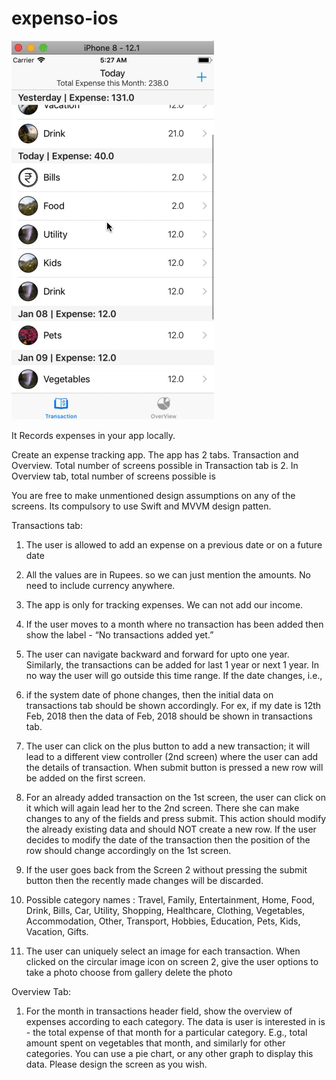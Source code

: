 # expenso-ios
![alt tag](https://github.com/jshivam/expenso-ios/blob/master/expenso.gif)

It Records expenses in your app locally. 


Create an expense tracking app. The app has 2 tabs. Transaction and Overview. Total number of screens possible in Transaction tab is 2. In Overview tab, total number of screens possible is 

You are free to make unmentioned design assumptions on any of the screens. 
Its compulsory to use Swift and MVVM design patten. 

Transactions tab:
1.  The user is allowed to add an expense on a previous date or on a future date

2.  All the values are in Rupees. so we can just mention the amounts. No need to include currency anywhere.

3.  The app is only for tracking expenses. We can not add our income.

4.  If the user moves to a month where no transaction has been added then show the label - “No transactions added yet.”

5.  The user can navigate backward and forward for upto one year. Similarly, the transactions can be added for last 1 year or next 1 year. In no way the user will go outside this time range. If the date changes, i.e., 

6.  if the system date of phone changes, then the initial data on transactions tab should be shown accordingly. For ex, if my date is 12th Feb, 2018 then the data of Feb, 2018 should be shown in transactions tab.

7.  The user can click on the plus button to add a new transaction; it will lead to a different view controller (2nd screen) where the user can add the details of transaction. When submit button is pressed a new row will be added on the first screen.

8.  For an already added transaction on the 1st screen, the user can click on it which will again lead her to the 2nd screen. There she can make changes to any of the fields and press submit. 
    This action should modify the already existing data and should NOT create a new row. If the user decides to modify the date of the transaction then the position of the row should change accordingly on the 1st screen.

9.  If the user goes back from the Screen 2 without pressing the submit button then the recently made changes will be discarded.

10. Possible category names : Travel, Family, Entertainment, Home, Food, Drink, Bills, Car, Utility, Shopping, Healthcare, Clothing, Vegetables, Accommodation, Other, Transport, Hobbies, Education, Pets, Kids, Vacation, Gifts.

11. The user can uniquely select an image for each transaction. When clicked on the circular image icon on screen 2, give the user options to 
        take a photo
        choose from gallery
        delete the photo 

 Overview Tab:
1. For the month in transactions header field, show the overview of expenses according to each category. The data is user is interested in is - the total expense of that month for a particular category. E.g., total amount spent on vegetables that month, and similarly for other categories. You can use a pie chart, or any other graph to display this data. Please design the screen as you wish.

    
